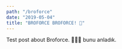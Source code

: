 ```yaml
---
path: "/broforce"
date: "2019-05-04"
title: "BROFORCE BROFORCE! 🔫"
---
```



Test post about Broforce. 🤜💥🤛 bunu anladık.

